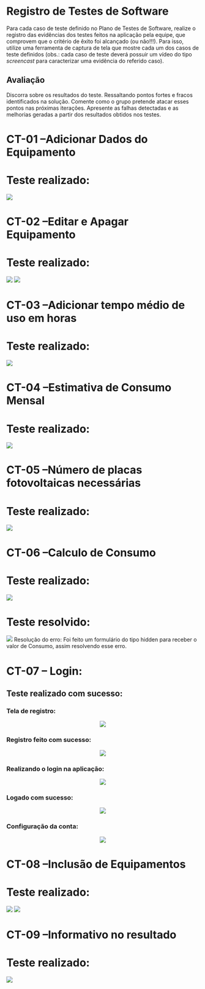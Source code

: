 # Registro de Testes de Software
Para cada caso de teste definido no Plano de Testes de Software, realize o registro das evidências dos testes feitos na aplicação pela equipe, que comprovem que o critério de êxito foi alcançado (ou não!!!). Para isso, utilize uma ferramenta de captura de tela que mostre cada um dos casos de teste definidos (obs.: cada caso de teste deverá possuir um vídeo do tipo _screencast_ para caracterizar uma evidência do referido caso).

## Avaliação
Discorra sobre os resultados do teste. Ressaltando pontos fortes e fracos identificados na solução. Comente como o grupo pretende atacar esses pontos nas próximas iterações. Apresente as falhas detectadas e as melhorias geradas a partir dos resultados obtidos nos testes.

# CT-01 –Adicionar Dados do Equipamento
# Teste realizado:

<img src="https://github.com/ICEI-PUC-Minas-PMV-ADS/pmv-ads-2023-1-e2-proj-int-t2-mapeamento-consumo-energetico/blob/main/docs/img/caso-teste-8-3-1.png">

# CT-02 –Editar e Apagar Equipamento
# Teste realizado:
<img src="https://github.com/ICEI-PUC-Minas-PMV-ADS/pmv-ads-2023-1-e2-proj-int-t2-mapeamento-consumo-energetico/blob/main/docs/img/caso-teste-2.png">
<img src="https://github.com/ICEI-PUC-Minas-PMV-ADS/pmv-ads-2023-1-e2-proj-int-t2-mapeamento-consumo-energetico/blob/main/docs/img/caso-teste-2%20(2).png">

# CT-03 –Adicionar tempo médio de uso em horas
# Teste realizado:


<img src="https://github.com/ICEI-PUC-Minas-PMV-ADS/pmv-ads-2023-1-e2-proj-int-t2-mapeamento-consumo-energetico/blob/main/docs/img/caso-teste-8-3-1.png">

# CT-04 –Estimativa de Consumo Mensal
# Teste realizado:

<img src="https://github.com/ICEI-PUC-Minas-PMV-ADS/pmv-ads-2023-1-e2-proj-int-t2-mapeamento-consumo-energetico/blob/main/docs/img/caso-teste-5-4.png">

# CT-05 –Número de placas fotovoltaicas necessárias
# Teste realizado:


<img src="https://github.com/ICEI-PUC-Minas-PMV-ADS/pmv-ads-2023-1-e2-proj-int-t2-mapeamento-consumo-energetico/blob/main/docs/img/caso-teste-5-4.png">

# CT-06 –Calculo de Consumo
# Teste realizado:
<img src="https://github.com/ICEI-PUC-Minas-PMV-ADS/pmv-ads-2023-1-e2-proj-int-t2-mapeamento-consumo-energetico/blob/main/docs/img/errotestedeuso11.png">

# Teste resolvido:
<img src="https://github.com/ICEI-PUC-Minas-PMV-ADS/pmv-ads-2023-1-e2-proj-int-t2-mapeamento-consumo-energetico/blob/main/docs/img/testeresolvido11.png">
Resolução do erro: Foi feito um formulário do tipo hidden para receber o valor de Consumo, assim resolvendo esse erro.




# CT-07 – Login:
## Teste realizado com sucesso:
### Tela de registro:
<div align="center"><img src= https://github.com/ICEI-PUC-Minas-PMV-ADS/pmv-ads-2023-1-e2-proj-int-t2-mapeamento-consumo-energetico/blob/283af194cf1d439deb10ebf496618e3503265a3d/docs/img/Tela%20de%20registro.png></div>

### Registro feito com sucesso:
<div align="center"><img src= https://github.com/ICEI-PUC-Minas-PMV-ADS/pmv-ads-2023-1-e2-proj-int-t2-mapeamento-consumo-energetico/blob/283af194cf1d439deb10ebf496618e3503265a3d/docs/img/Registro%20feito%20com%20sucesso.png></div>

### Realizando o login na aplicação:
<div align="center"><img src= https://github.com/ICEI-PUC-Minas-PMV-ADS/pmv-ads-2023-1-e2-proj-int-t2-mapeamento-consumo-energetico/blob/283af194cf1d439deb10ebf496618e3503265a3d/docs/img/Login.png></div>

### Logado com sucesso:
<div align="center"><img src= https://github.com/ICEI-PUC-Minas-PMV-ADS/pmv-ads-2023-1-e2-proj-int-t2-mapeamento-consumo-energetico/blob/283af194cf1d439deb10ebf496618e3503265a3d/docs/img/Tela%20de%20login%20ok.png></div>

### Configuração da conta:
<div align="center"><img src= https://github.com/ICEI-PUC-Minas-PMV-ADS/pmv-ads-2023-1-e2-proj-int-t2-mapeamento-consumo-energetico/blob/283af194cf1d439deb10ebf496618e3503265a3d/docs/img/Configurações%20de%20usuário.png></div>




# CT-08 –Inclusão de Equipamentos
# Teste realizado:

<img src="https://github.com/ICEI-PUC-Minas-PMV-ADS/pmv-ads-2023-1-e2-proj-int-t2-mapeamento-consumo-energetico/blob/main/docs/img/caso-teste-8-3-1.png">
<img src="https://github.com/ICEI-PUC-Minas-PMV-ADS/pmv-ads-2023-1-e2-proj-int-t2-mapeamento-consumo-energetico/blob/main/docs/img/caso-teste-8.png">

# CT-09 –Informativo no resultado
# Teste realizado:

<img src="https://github.com/ICEI-PUC-Minas-PMV-ADS/pmv-ads-2023-1-e2-proj-int-t2-mapeamento-consumo-energetico/blob/main/docs/img/caso-teste9.png">
